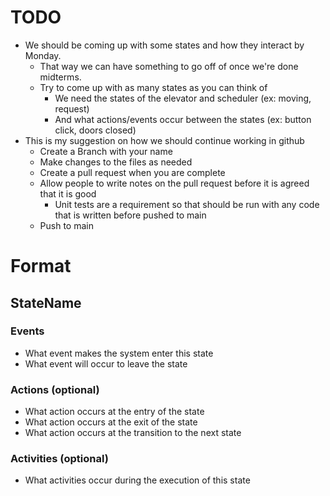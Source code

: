 # TODO
- We should be coming up with some states and how they interact by Monday.
  - That way we can have something to go off of once we're done midterms.
  - Try to come up with as many states as you can think of 
    - We need the states of the elevator and scheduler (ex: moving, request)
    - And what actions/events occur between the states (ex: button click, doors closed)
- This is my suggestion on how we should continue working in github
  - Create a Branch with your name
  - Make changes to the files as needed
  - Create a pull request when you are complete
  - Allow people to write notes on the pull request before it is agreed that it is good
    - Unit tests are a requirement so that should be run with any code that is written before pushed to main
  - Push to main 

# Format
## StateName 
### Events
  - What event makes the system enter this state
  - What event will occur to leave the state
### Actions (optional)
  - What action occurs at the entry of the state
  - What action occurs at the exit of the state
  - What action occurs at the transition to the next state
### Activities (optional)
  - What activities occur during the execution of this state


